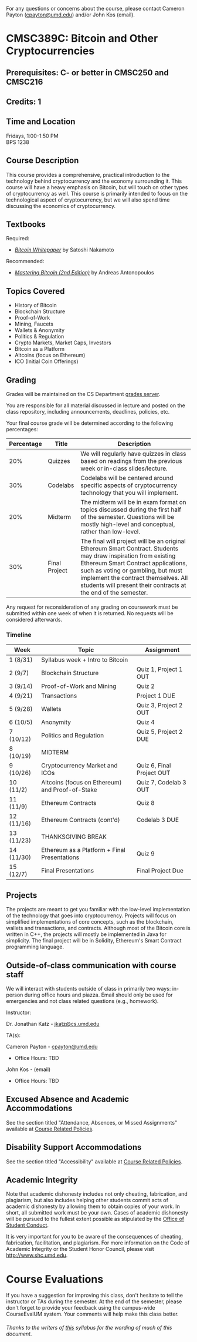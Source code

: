 For any questions or concerns about the course, please contact Cameron Payton (cpayton@umd.edu) and/or John Kos (email).

# CMSC389C: Bitcoin and Other Cryptocurrencies
## Prerequisites: C- or better in CMSC250 and CMSC216
## Credits: 1

## Time and Location
Fridays, 1:00-1:50 PM  
BPS 1238

## Course Description
This course provides a comprehensive, practical introduction to the technology behind cryptocurrency and the economy surrounding it. This course will have a heavy emphasis on Bitcoin, but will touch on other types of cryptocurrency as well. This course is primarily intended to focus on the technological aspect of cryptocurrency, but we will also spend time discussing the economics of cryptocurrency.

## Textbooks
Required:
- [_Bitcoin Whitepaper_](https://bitcoin.org/bitcoin.pdf) by Satoshi Nakamoto

Recommended: 
- [_Mastering Bitcoin (2nd Edition)_](https://www.amazon.com/_/dp/1491954388?tag=oreilly20-20) by Andreas Antonopoulos

## Topics Covered
- History of Bitcoin
- Blockchain Structure
- Proof-of-Work
- Mining, Faucets
- Wallets & Anonymity
- Politics & Regulation
- Crypto Markets, Market Caps, Investors
- Bitcoin as a Platform
- Altcoins (focus on Ethereum)
- ICO (Initial Coin Offerings)

## Grading
Grades will be maintained on the CS Department <a href="https://grades.cs.umd.edu/">grades server</a>.

You are responsible for all material discussed in lecture and posted on the class repository, including announcements, deadlines, policies, etc.

Your final course grade will be determined according to the following percentages:

| Percentage | Title | Description |
| ------------- | -----|-------- |
| 20% | Quizzes | We will regularly have quizzes in class based on readings from the previous week or in-class slides/lecture. |
| 30% | Codelabs | Codelabs will be centered around specific aspects of cryptocurrency technology that you will implement. |
| 20% | Midterm | The midterm will be in exam format on topics discussed during the first half of the semester. Questions will be mostly high-level and conceptual, rather than low-level. |
| 30% | Final Project | The final will project will be an original Ethereum Smart Contract. Students may draw inspiration from existing Ethereum Smart Contract applications, such as voting or gambling, but must implement the contract themselves. All students will present their contracts at the end of the semester. |

Any request for reconsideration of any grading on coursework must be submitted within one week of when it is returned. No requests
will be considered afterwards.

### Timeline

| Week | Topic | Assignment |
| ----|----|----- |
| 1 (8/31) | Syllabus week + Intro to Bitcoin | |
| 2 (9/7) | Blockchain Structure | Quiz 1, Project 1 OUT |
| 3 (9/14) | Proof-of-Work and Mining | Quiz 2 |
| 4 (9/21) | Transactions | Project 1 DUE |
| 5 (9/28) | Wallets | Quiz 3, Project 2 OUT |
| 6 (10/5) | Anonymity | Quiz 4 |
| 7 (10/12) | Politics and Regulation | Quiz 5, Project 2 DUE |
| 8 (10/19) | MIDTERM | |
| 9 (10/26) | Cryptocurrency Market and ICOs | Quiz 6, Final Project OUT |
| 10 (11/2) | Altcoins (focus on Ethereum) and Proof-of-Stake | Quiz 7, Codelab 3 OUT |
| 11 (11/9) | Ethereum Contracts | Quiz 8 |
| 12 (11/16) | Ethereum Contracts (cont'd) | Codelab 3 DUE |
| 13 (11/23) | THANKSGIVING BREAK | |
| 14 (11/30) | Ethereum as a Platform + Final Presentations | Quiz 9 |
| 15 (12/7) | Final Presentations | Final Project Due |

## Projects
The projects are meant to get you familiar with the low-level implementation of the technology that goes into cryptocurrency. Projects will focus on simplified implementations of core concepts, such as the blockchain, wallets and transactions, and contracts. Although most of the Bitcoin core is written in C++, the projects will mostly be implemented in Java for simplicity. The final project will be in Solidity, Ethereum's Smart Contract programming language.

## Outside-of-class communication with course staff
We will interact with students outside of class in primarily two ways: in-person during office hours and piazza. Email should
only be used for emergencies and not class related questions (e.g., homework).

Instructor:

Dr. Jonathan Katz - jkatz@cs.umd.edu

TA(s):

Cameron Payton - cpayton@umd.edu
- Office Hours: TBD
  
John Kos - (email)
- Office Hours: TBD

## Excused Absence and Academic Accommodations
See the section titled "Attendance, Absences, or Missed Assignments" available at <a href="http://www.ugst.umd.edu/courserelatedpolicies.html">Course Related Policies</a>.

## Disability Support Accommodations

See the section titled "Accessibility" available at <a href="http://www.ugst.umd.edu/courserelatedpolicies.html">Course Related Policies</a>.

## Academic Integrity
Note that academic dishonesty includes not only cheating, fabrication, and plagiarism, but also includes helping other students commit acts of academic dishonesty by allowing them to obtain copies of your work. In short, all submitted work must be your own. Cases of academic dishonesty will be pursued to the fullest extent possible as stipulated by the <a href="http://osc.umd.edu/OSC/Default.aspx">Office of Student Conduct</a>.

It is very important for you to be aware of the consequences of cheating, fabrication, facilitation, and plagiarism. For more information on the Code of Academic Integrity or the Student Honor Council, please visit http://www.shc.umd.edu.

# Course Evaluations

If you have a suggestion for improving this class, don't hesitate to tell the instructor or TAs during the semester. At the end of the semester, please don't forget to provide your feedback using the campus-wide CourseEvalUM system. Your comments will help make this class better.

###### Thanks to the writers of <a href = "https://www.cs.umd.edu/class/fall2016/cmsc330/syllabus.shtml">this</a> syllabus for the wording of much of this document.
